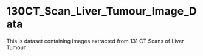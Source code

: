# 130CT_Scan_Liver_Tumour_Image_Data
This is dataset containing images extracted from 131 CT Scans of Liver Tumour.
